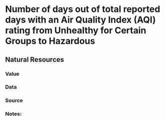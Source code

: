 # Number of days out of total reported days with an Air Quality Index (AQI) rating from Unhealthy for Certain Groups to Hazardous

## Natural Resources

### Value

### Data

### Source

### Notes: